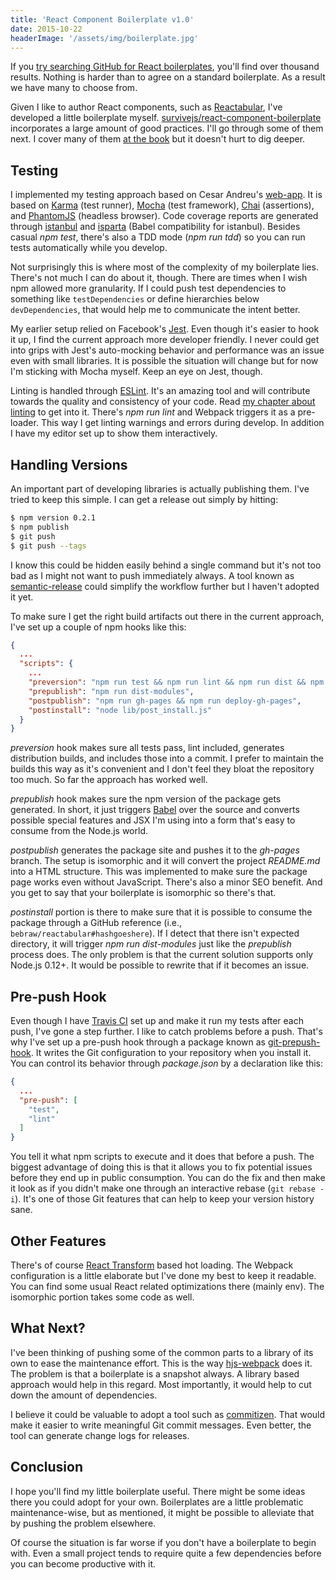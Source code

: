 ```yaml
---
title: 'React Component Boilerplate v1.0'
date: 2015-10-22
headerImage: '/assets/img/boilerplate.jpg'
---
```


If you [try searching GitHub for React boilerplates](https://github.com/search?utf8=%E2%9C%93&q=react+boilerplate), you'll find over thousand results. Nothing is harder than to agree on a standard boilerplate. As a result we have many to choose from.

Given I like to author React components, such as [Reactabular](https://bebraw.github.io/reactabular/), I've developed a little boilerplate myself. [survivejs/react-component-boilerplate](https://survivejs.github.io/react-component-boilerplate/) incorporates a large amount of good practices. I'll go through some of them next. I cover many of them [at the book](../../webpack_react/authoring_libraries/) but it doesn't hurt to dig deeper.

## Testing

I implemented my testing approach based on Cesar Andreu's [web-app](https://github.com/cesarandreu/web-app). It is based on [Karma](https://karma-runner.github.io) (test runner), [Mocha](https://mochajs.org/) (test framework), [Chai](http://chaijs.com/) (assertions), and [PhantomJS](http://phantomjs.org/) (headless browser). Code coverage reports are generated through [istanbul](https://gotwarlost.github.io/istanbul/) and [isparta](https://github.com/douglasduteil/isparta) (Babel compatibility for istanbul). Besides casual *npm test*, there's also a TDD mode (*npm run tdd*) so you can run tests automatically while you develop.

Not surprisingly this is where most of the complexity of my boilerplate lies. There's not much I can do about it, though. There are times when I wish npm allowed more granularity. If I could push test dependencies to something like `testDependencies` or define hierarchies below `devDependencies`, that would help me to communicate the intent better.

My earlier setup relied on Facebook's [Jest](https://facebook.github.io/jest/). Even though it's easier to hook it up, I find the current approach more developer friendly. I never could get into grips with Jest's auto-mocking behavior and performance was an issue even with small libraries. It is possible the situation will change but for now I'm sticking with Mocha myself. Keep an eye on Jest, though.

Linting is handled through [ESLint](http://eslint.org/). It's an amazing tool and will contribute towards the quality and consistency of your code. Read [my chapter about linting](../../webpack_react/linting_in_webpack/) to get into it. There's *npm run lint* and Webpack triggers it as a pre-loader. This way I get linting warnings and errors during develop. In addition I have my editor set up to show them interactively.

## Handling Versions

An important part of developing libraries is actually publishing them. I've tried to keep this simple. I can get a release out simply by hitting:

```bash
$ npm version 0.2.1
$ npm publish
$ git push
$ git push --tags
```

I know this could be hidden easily behind a single command but it's not too bad as I might not want to push immediately always. A tool known as [semantic-release](https://www.npmjs.com/package/semantic-release) could simplify the workflow further but I haven't adopted it yet. 

To make sure I get the right build artifacts out there in the current approach, I've set up a couple of npm hooks like this:

```json
{
  ...
  "scripts": {
    ...
    "preversion": "npm run test && npm run lint && npm run dist && npm run dist-min && git commit --allow-empty -am \"Update dist\"",
    "prepublish": "npm run dist-modules",
    "postpublish": "npm run gh-pages && npm run deploy-gh-pages",
    "postinstall": "node lib/post_install.js"
  }
}
```

*preversion* hook makes sure all tests pass, lint included, generates distribution builds, and includes those into a commit. I prefer to maintain the builds this way as it's convenient and I don't feel they bloat the repository too much. So far the approach has worked well.

*prepublish* hook makes sure the npm version of the package gets generated. In short, it just triggers [Babel](https://babeljs.io/) over the source and converts possible special features and JSX I'm using into a form that's easy to consume from the Node.js world.

*postpublish* generates the package site and pushes it to the *gh-pages* branch. The setup is isomorphic and it will convert the project *README.md* into a HTML structure. This was implemented to make sure the package page works even without JavaScript. There's also a minor SEO benefit. And you get to say that your boilerplate is isomorphic so there's that.

*postinstall* portion is there to make sure that it is possible to consume the package through a GitHub reference (i.e., `bebraw/reactabular#hashgoeshere`). If I detect that there isn't expected directory, it will trigger *npm run dist-modules* just like the *prepublish* process does. The only problem is that the current solution supports only Node.js 0.12+. It would be possible to rewrite that if it becomes an issue.

## Pre-push Hook

Even though I have [Travis CI](https://travis-ci.org/) set up and make it run my tests after each push, I've gone a step further. I like to catch problems before a push. That's why I've set up a pre-push hook through a package known as [git-prepush-hook](https://www.npmjs.com/package/git-prepush-hook). It writes the Git configuration to your repository when you install it. You can control its behavior through *package.json* by a declaration like this:

```json
{
  ...
  "pre-push": [
    "test",
    "lint"
  ]
}
```

You tell it what npm scripts to execute and it does that before a push. The biggest advantage of doing this is that it allows you to fix potential issues before they end up in public consumption. You can do the fix and then make it look as if you didn't make one through an interactive rebase (`git rebase -i`). It's one of those Git features that can help to keep your version history sane.

## Other Features

There's of course [React Transform](https://github.com/gaearon/babel-plugin-react-transform) based hot loading. The Webpack configuration is a little elaborate but I've done my best to keep it readable. You can find some usual React related optimizations there (mainly env). The isomorphic portion takes some code as well.

## What Next?

I've been thinking of pushing some of the common parts to a library of its own to ease the maintenance effort. This is the way [hjs-webpack](https://www.npmjs.com/package/hjs-webpack) does it. The problem is that a boilerplate is a snapshot always. A library based approach would help in this regard. Most importantly, it would help to cut down the amount of dependencies.

I believe it could be valuable to adopt a tool such as [commitizen](https://commitizen.github.io/cz-cli/). That would make it easier to write meaningful Git commit messages. Even better, the tool can generate change logs for releases.

## Conclusion

I hope you'll find my little boilerplate useful. There might be some ideas there you could adopt for your own. Boilerplates are a little problematic maintenance-wise, but as mentioned, it might be possible to alleviate that by pushing the problem elsewhere.

Of course the situation is far worse if you don't have a boilerplate to begin with. Even a small project tends to require quite a few dependencies before you can become productive with it.
